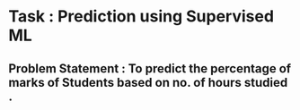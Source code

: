 # Task : Prediction using Supervised ML

## Problem Statement : To predict the percentage of marks of Students based on no. of hours studied .
